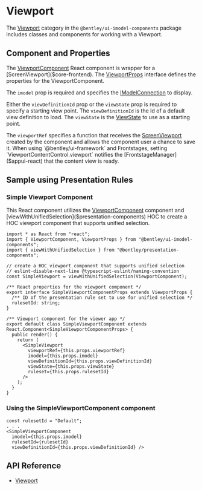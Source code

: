 # Viewport

The [Viewport]($ui-imodel-components-react:Viewport) category in the `@bentley/ui-imodel-components` package includes
classes and components for working with a Viewport.

## Component and Properties

The [ViewportComponent]($ui-imodel-components-react) React component is wrapper for a [ScreenViewport]($core-frontend).
The [ViewportProps]($ui-imodel-components-react) interface defines the properties for the ViewportComponent.

The `imodel` prop is required and specifies the [IModelConnection]($core-frontend) to display.

Either the `viewDefinitionId` prop or the `viewState` prop is required to specify a starting view point.
The `viewDefinitionId` is the Id of a default view definition to load.
The `viewState` is the [ViewState]($core-frontend) to use as a starting point.

The `viewportRef` specifies a function that receives the [ScreenViewport]($core-frontend) created by the component and
allows the component user a chance to save it. When using `@bentley/ui-framework` and
Frontstages, setting `ViewportContentControl.viewport` notifies the [FrontstageManager]($appui-react) that the
content view is ready.

## Sample using Presentation Rules

### Simple Viewport Component

This React component utilizes the [ViewportComponent]($ui-imodel-components-react) component and
[viewWithUnifiedSelection]($presentation-components) HOC to
create a HOC viewport component that supports unified selection.

```tsx
import * as React from "react";
import { ViewportComponent, ViewportProps } from "@bentley/ui-imodel-components";
import { viewWithUnifiedSelection } from "@bentley/presentation-components";

// create a HOC viewport component that supports unified selection
// eslint-disable-next-line @typescript-eslint/naming-convention
const SimpleViewport = viewWithUnifiedSelection(ViewportComponent);

/** React properties for the viewport component */
export interface SimpleViewportComponentProps extends ViewportProps {
  /** ID of the presentation rule set to use for unified selection */
  rulesetId: string;
}

/** Viewport component for the viewer app */
export default class SimpleViewportComponent extends React.Component<SimpleViewportComponentProps> {
  public render() {
    return (
      <SimpleViewport
        viewportRef={this.props.viewportRef}
        imodel={this.props.imodel}
        viewDefinitionId={this.props.viewDefinitionId}
        viewState={this.props.viewState}
        ruleset={this.props.rulesetId}
      />
    );
  }
}
```

### Using the SimpleViewportComponent component

```tsx
const rulesetId = "Default";
. . .
<SimpleViewportComponent
  imodel={this.props.imodel}
  rulesetId={rulesetId}
  viewDefinitionId={this.props.viewDefinitionId} />
```

## API Reference

- [Viewport]($ui-imodel-components-react:Viewport)
